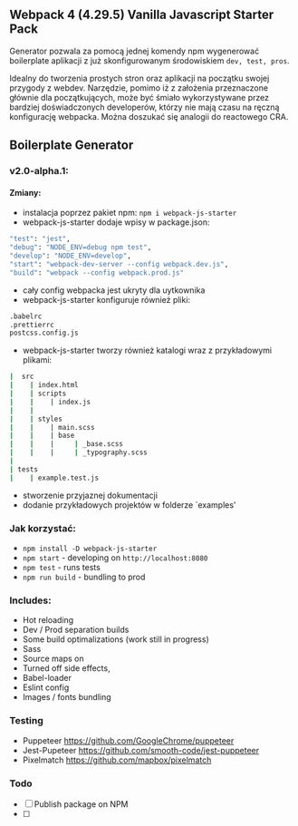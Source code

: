 ## Webpack 4 (4.29.5) Vanilla Javascript Starter Pack

Generator pozwala za pomocą jednej komendy npm wygenerować boilerplate aplikacji z już skonfigurowanym środowiskiem `dev, test, pros`.

Idealny do tworzenia prostych stron oraz aplikacji na początku swojej przygody z webdev.
Narzędzie, pomimo iż z założenia przeznaczone głównie dla początkujących, może być śmiało wykorzystywane przez bardziej doświadczonych developerów, którzy nie mają czasu na ręczną konfigurację webpacka. 
Można doszukać się analogii do reactowego CRA.

## Boilerplate Generator
### v2.0-alpha.1:
#### Zmiany:
- instalacja poprzez pakiet npm: `npm i webpack-js-starter`
- webpack-js-starter dodaje wpisy w package.json:
```bash
"test": "jest",
"debug": "NODE_ENV=debug npm test",
"develop": "NODE_ENV=develop",
"start": "webpack-dev-server --config webpack.dev.js",
"build": "webpack --config webpack.prod.js"
```
- cały config webpacka jest ukryty dla uytkownika
- webpack-js-starter konfiguruje również pliki:
```bash
.babelrc
.prettierrc
postcss.config.js
```
- webpack-js-starter tworzy również katalogi wraz z przykładowymi plikami:
```bash
|  src
|    | index.html
|    | scripts
|    |    | index.js
|    |    
|    | styles
|    |    | main.scss
|    |    | base
|    |    |     | _base.scss
|    |    |     | _typography.scss
|   
| tests
|    | example.test.js
```
- stworzenie przyjaznej dokumentacji
- dodanie przykładowych projektów w folderze `examples'


### Jak korzystać:

- `npm install -D webpack-js-starter`
- `npm start` - developing on `http://localhost:8080`
- `npm test` - runs tests
- `npm run build` - bundling to prod

### Includes:

- Hot reloading
- Dev / Prod separation builds
- Some build optimalizations (work still in progress)
- Sass
- Source maps on
- Turned off side effects,
- Babel-loader
- Eslint config
- Images / fonts bundling

### Testing

- Puppeteer https://github.com/GoogleChrome/puppeteer
- Jest-Pupeteer https://github.com/smooth-code/jest-puppeteer
- Pixelmatch https://github.com/mapbox/pixelmatch

### Todo
- [ ] Publish package on NPM
- [ ] 

